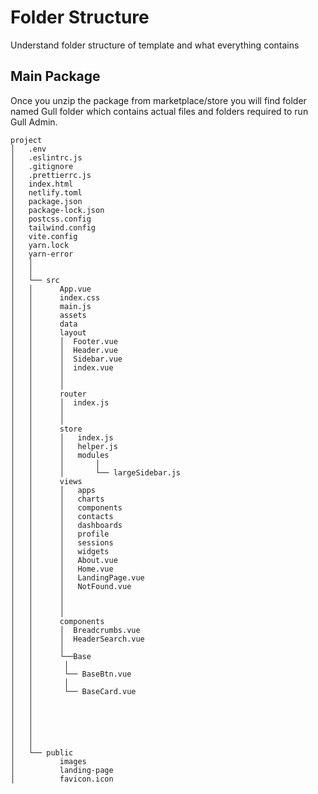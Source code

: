 # Folder Structure

Understand folder structure of template and what everything contains

## Main Package

Once you unzip the package from marketplace/store you will find folder named Gull folder which contains actual files and folders required to run Gull Admin.

```
project
│   .env
│   .eslintrc.js
│   .gitignore
│   .prettierrc.js
│   index.html
│   netlify.toml
│   package.json
│   package-lock.json
│   postcss.config
│   tailwind.config
│   vite.config
│   yarn.lock
│   yarn-error
│   │
│   │
│   └── src
│   │      App.vue
│   │      index.css
│   │      main.js
│   │      assets
│   │      data
│   │      layout
│   │      │  Footer.vue
│   │      │  Header.vue
│   │      │  Sidebar.vue
│   │      │  index.vue
│   │      │
│   │      │
│   │      router
│   │      │  index.js
│   │      │
│   │      │
│   │      store
│   │      │   index.js
│   │      │   helper.js
│   │      │   modules
│   │      │       │
│   │      │       └── largeSidebar.js
│   │      views
│   │      │   apps
│   │      │   charts
│   │      │   components
│   │      │   contacts
│   │      │   dashboards
│   │      │   profile
│   │      │   sessions
│   │      │   widgets
│   │      │   About.vue
│   │      │   Home.vue
│   │      │   LandingPage.vue
│   │      │   NotFound.vue
│   │      │
│   │      │
│   │      │
│   │      components
│   │      │  Breadcrumbs.vue
│   │      │  HeaderSearch.vue
│   │      │
│   │      └──Base
│   │       │
│   │       └── BaseBtn.vue
│   │       │
│   │       └── BaseCard.vue
│   │
│   │
│   │
│   │
│   │
│   │
│   └── public
│          images
│          landing-page
│          favicon.icon
```
